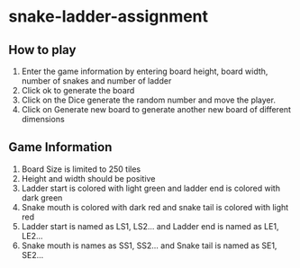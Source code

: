 # snake-ladder-assignment

## How to play

1. Enter the game information by entering board height, board width, number of snakes and number of ladder
2. Click ok to generate the board
3. Click on the Dice generate the random number and move the player.
4. Click on Generate new board to generate another new board of different dimensions

## Game Information

1. Board Size is limited to 250 tiles
2. Height and width should be positive
3. Ladder start is colored with light green and ladder end is colored with dark green
4. Snake mouth is colored with dark red and snake tail is colored with light red
5. Ladder start is named as LS1, LS2... and Ladder end is named as LE1, LE2...
6. Snake mouth is names as SS1, SS2... and Snake tail is named as SE1, SE2...

